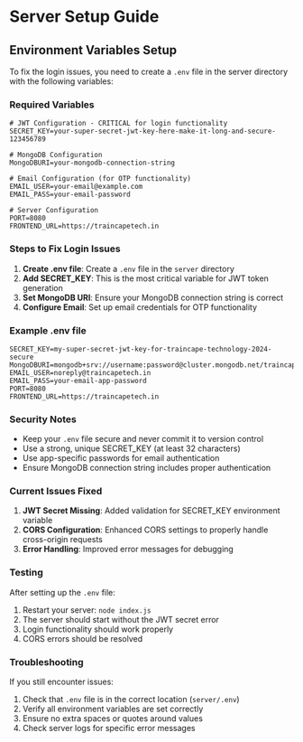 # Server Setup Guide

## Environment Variables Setup

To fix the login issues, you need to create a `.env` file in the server directory with the following variables:

### Required Variables

```env
# JWT Configuration - CRITICAL for login functionality
SECRET_KEY=your-super-secret-jwt-key-here-make-it-long-and-secure-123456789

# MongoDB Configuration
MongoDBURI=your-mongodb-connection-string

# Email Configuration (for OTP functionality)
EMAIL_USER=your-email@example.com
EMAIL_PASS=your-email-password

# Server Configuration
PORT=8080
FRONTEND_URL=https://traincapetech.in
```

### Steps to Fix Login Issues

1. **Create .env file**: Create a `.env` file in the `server` directory
2. **Add SECRET_KEY**: This is the most critical variable for JWT token generation
3. **Set MongoDB URI**: Ensure your MongoDB connection string is correct
4. **Configure Email**: Set up email credentials for OTP functionality

### Example .env file

```env
SECRET_KEY=my-super-secret-jwt-key-for-traincape-technology-2024-secure
MongoDBURI=mongodb+srv://username:password@cluster.mongodb.net/traincape
EMAIL_USER=noreply@traincapetech.in
EMAIL_PASS=your-email-app-password
PORT=8080
FRONTEND_URL=https://traincapetech.in
```

### Security Notes

- Keep your `.env` file secure and never commit it to version control
- Use a strong, unique SECRET_KEY (at least 32 characters)
- Use app-specific passwords for email authentication
- Ensure MongoDB connection string includes proper authentication

### Current Issues Fixed

1. **JWT Secret Missing**: Added validation for SECRET_KEY environment variable
2. **CORS Configuration**: Enhanced CORS settings to properly handle cross-origin requests
3. **Error Handling**: Improved error messages for debugging

### Testing

After setting up the `.env` file:

1. Restart your server: `node index.js`
2. The server should start without the JWT secret error
3. Login functionality should work properly
4. CORS errors should be resolved

### Troubleshooting

If you still encounter issues:

1. Check that `.env` file is in the correct location (`server/.env`)
2. Verify all environment variables are set correctly
3. Ensure no extra spaces or quotes around values
4. Check server logs for specific error messages 